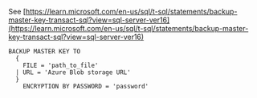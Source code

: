 See [https://learn.microsoft.com/en-us/sql/t-sql/statements/backup-master-key-transact-sql?view=sql-server-ver16](https://learn.microsoft.com/en-us/sql/t-sql/statements/backup-master-key-transact-sql?view=sql-server-ver16)
```
BACKUP MASTER KEY TO 
  {
    FILE = 'path_to_file'
  | URL = 'Azure Blob storage URL'
  }   
    ENCRYPTION BY PASSWORD = 'password'
```
